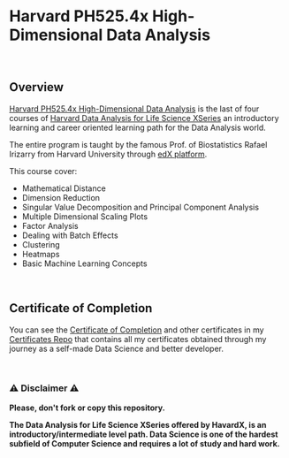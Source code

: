 # Harvard PH525.4x High-Dimensional Data Analysis

<br/>

## Overview
[Harvard PH525.4x High-Dimensional Data Analysis](https://www.edx.org/course/high-dimensional-data-analysis) is the last of four courses of [Harvard Data Analysis for Life Science XSeries](https://www.edx.org/xseries/data-analysis-life-sciences) an introductory learning and career oriented learning path for the Data Analysis world.  

The entire program is taught by the famous Prof. of Biostatistics Rafael Irizarry from Harvard University through [edX platform](https://www.edx.org).

This course cover:

- Mathematical Distance
- Dimension Reduction
- Singular Value Decomposition and Principal Component Analysis
- Multiple Dimensional Scaling Plots
- Factor Analysis
- Dealing with Batch Effects
- Clustering
- Heatmaps
- Basic Machine Learning Concepts

<br/>

## Certificate of Completion
You can see the [Certificate of Completion](https://github.com/AlessandroCorradini/Certificates/blob/master/Edx%20-%20Harvard%20University%20-%20PH525.4x%20High-Dimensional%20Data%20Analysis%20Certificate.pdf) and other certificates in my [Certificates Repo](https://github.com/AlessandroCorradini/Certificates) that contains all my certificates obtained through my journey as a self-made Data Science and better developer.

<br/>

### ⚠️ Disclaimer ⚠️
**Please, don't fork or copy this repository.**

**The Data Analysis for Life Science XSeries offered by HavardX, is an introductory/intermediate level path. Data Science is one of the hardest subfield of Computer Science and requires a lot of study and hard work.**
